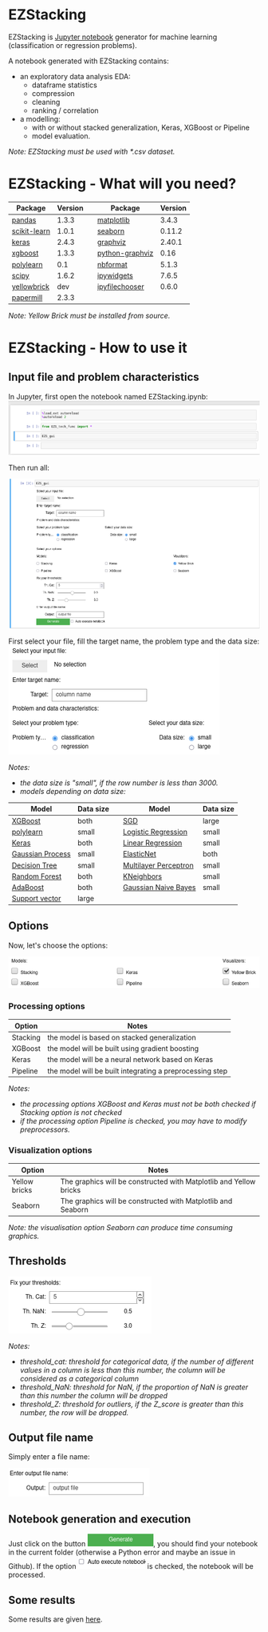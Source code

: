 # EZStacking
EZStacking is [Jupyter notebook](https://jupyter.org/) generator for machine learning (classification or regression problems).

A notebook generated with EZStacking contains: 
* an exploratory data analysis EDA:
  * dataframe statistics
  * compression
  * cleaning
  * ranking / correlation
* a modelling:
  * with or without stacked generalization, Keras, XGBoost or Pipeline
  * model evaluation.

_Note: EZStacking must be used with *.csv dataset._

# EZStacking - What will you need?
|Package                                                    | Version | |Package                                                    | Version |
|-----------------------------------------------------------|---------|-|-----------------------------------------------------------|---------| 
|[pandas](https://pandas.pydata.org/)                       | 1.3.3   | |[matplotlib](https://matplotlib.org/)                      | 3.4.3   | 
|[scikit-learn](https://scikit-learn.org/)                  | 1.0.1   | |[seaborn](https://seaborn.pydata.org/)                     | 0.11.2  |
|[keras](https://keras.io/)                                 | 2.4.3   | |[graphviz](https://graphviz.org/)                          | 2.40.1  |
|[xgboost](https://xgboost.readthedocs.io/en/latest/)       | 1.3.3   | |[python-graphviz](https://graphviz.org/)                   | 0.16    |
|[polylearn](https://contrib.scikit-learn.org/polylearn/)   | 0.1     | |[nbformat](https://nbformat.readthedocs.io/en/latest/)     | 5.1.3   |
|[scipy](https://www.scipy.org)                             | 1.6.2   | |[ipywidgets](https://ipywidgets.readthedocs.io/en/latest/) | 7.6.5   |
|[yellowbrick](https://www.scikit-yb.org)                   | dev     | |[ipyfilechooser](https://github.com/crahan/ipyfilechooser) | 0.6.0   |
|[papermill](https://papermill.readthedocs.io/)             | 2.3.3   |

_Note: Yellow Brick must be installed from source._

# EZStacking - How to use it

## Input file and problem characteristics

In Jupyter, first open the notebook named EZStacking.ipynb:
![First launch](/screenshots/EZStacking_first_launch.png)

Then run all:

![EZStacking GUI](/screenshots/EZStacking_gui.png)

First select your file, fill the target name, the problem type and the data size:
![EZStacking GUI](/screenshots/EZStacking_file_selection.png)

_Notes:_ 
* _the data size is "small", if the row number is less than 3000._
* _models depending on data size:_

|Model	|Data size | |Model |Data size |
|------|----------|-|------|----------|
|[XGBoost](https://arxiv.org/abs/1603.02754)	|both | |[SGD](https://scikit-learn.org/stable/modules/linear_model.html#stochastic-gradient-descent-sgd)	|large |
|[polylearn](https://mblondel.org/publications/mblondel-icml2016.pdf)	|small | |[Logistic Regression](https://scikit-learn.org/stable/modules/linear_model.html#logistic-regression)	|small |
|[Keras](https://keras.io/guides/)	|both | |[Linear Regression](https://scikit-learn.org/stable/modules/linear_model.html#ordinary-least-squares)	|small |
|[Gaussian Process](https://scikit-learn.org/stable/modules/gaussian_process.html)	|small | |[ElasticNet](https://scikit-learn.org/stable/modules/linear_model.html#elastic-net) |both |
|[Decision Tree](https://scikit-learn.org/stable/modules/tree.html)	|small | |[Multilayer Perceptron](https://scikit-learn.org/stable/modules/neural_networks_supervised.html)	|small |
|[Random Forest](https://scikit-learn.org/stable/modules/ensemble.html#forests-of-randomized-trees) |both | |[KNeighbors](https://scikit-learn.org/stable/modules/neighbors.html) |small |
|[AdaBoost](https://scikit-learn.org/stable/modules/ensemble.html#adaboost)	|both | |[Gaussian Naive Bayes](https://scikit-learn.org/stable/modules/naive_bayes.html)	|small     |
|[Support vector](https://scikit-learn.org/stable/modules/svm.html)	|large | |

## Options
Now, let's choose the options:

![EZStacking GUI](/screenshots/EZStacking_options.png)

### Processing options
|Option   | Notes                                                   |
|---------|---------------------------------------------------------|
|Stacking | the model is based on stacked generalization            |
|XGBoost  | the model will be built using gradient boosting         |
|Keras    | the model will be a neural network based on Keras       |
|Pipeline | the model will be built integrating a preprocessing step|

_Notes:_ 
* _the processing options XGBoost and Keras must not be both checked if Stacking option is not checked_
* _if the processing option Pipeline is checked, you may have to modify preprocessors._

### Visualization options
|Option        | Notes                                                              |
|--------------|--------------------------------------------------------------------|
|Yellow bricks | The graphics will be constructed with Matplotlib and Yellow bricks |
|Seaborn       | The graphics will be constructed with Matplotlib and Seaborn       |

_Note: the visualisation option Seaborn can produce time consuming graphics._

## Thresholds
![EZStacking Thresholds](/screenshots/EZStacking_thresholds.png)

_Notes:_
* _threshold_cat: threshold for categorical data, if the number of different values in a column is less than this number, the column will be considered as a categorical column_
* _threshold_NaN: threshold for NaN, if the proportion of NaN is greater than this number the column will be dropped_
* _threshold_Z: threshold for outliers, if the Z_score is greater than this number, the row will be dropped._

## Output file name
Simply enter a file name:

![EZStacking Output](/screenshots/EZStacking_output.png)

## Notebook generation and execution
Just click on the button ![EZStacking Generate](/screenshots/EZStacking_generate.png), you should find your notebook in the current folder (otherwise a Python error and maybe an issue in Github).
If the option ![auto execution](/screenshots/auto_exec.png) is checked, the notebook will be processed.

## Some results
Some results are given [here](https://github.com/phbillet/EZStacking/tree/main/examples).
